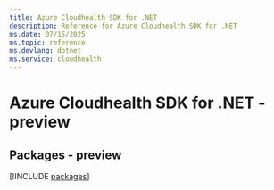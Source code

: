 ```yaml
---
title: Azure Cloudhealth SDK for .NET
description: Reference for Azure Cloudhealth SDK for .NET
ms.date: 07/15/2025
ms.topic: reference
ms.devlang: dotnet
ms.service: cloudhealth
---
```

# Azure Cloudhealth SDK for .NET - preview
## Packages - preview
[!INCLUDE [packages](cloudhealth-index.md)]